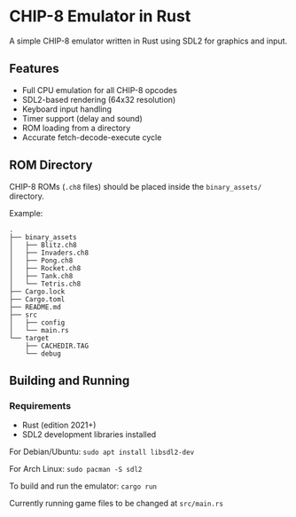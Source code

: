 # CHIP-8 Emulator in Rust

A simple CHIP-8 emulator written in Rust using SDL2 for graphics and input.

## Features

- Full CPU emulation for all CHIP-8 opcodes
- SDL2-based rendering (64x32 resolution)
- Keyboard input handling
- Timer support (delay and sound)
- ROM loading from a directory
- Accurate fetch-decode-execute cycle

## ROM Directory

CHIP-8 ROMs (`.ch8` files) should be placed inside the `binary_assets/` directory.

Example:
```
.
├── binary_assets
│   ├── Blitz.ch8
│   ├── Invaders.ch8
│   ├── Pong.ch8
│   ├── Rocket.ch8
│   ├── Tank.ch8
│   └── Tetris.ch8
├── Cargo.lock
├── Cargo.toml
├── README.md
├── src
│   ├── config
│   └── main.rs
└── target
    ├── CACHEDIR.TAG
    └── debug
```


## Building and Running

### Requirements

- Rust (edition 2021+)
- SDL2 development libraries installed

For Debian/Ubuntu:
```sudo apt install libsdl2-dev```



For Arch Linux:
```sudo pacman -S sdl2```



To build and run the emulator:
```cargo run```



Currently running game files to be changed at ```src/main.rs```
